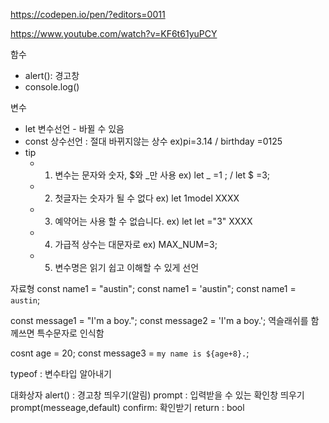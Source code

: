 https://codepen.io/pen/?editors=0011

https://www.youtube.com/watch?v=KF6t61yuPCY

함수
- alert(): 경고창
- console.log() 

변수
- let 변수선언 - 바뀔 수 있음
- const 상수선언 : 절대 바뀌지않는 상수 ex)pi=3.14 / birthday =0125
- tip
  - 1. 변수는 문자와 숫자, $와 _만 사용  ex) let _ =1 ; / let $ =3;
  - 2. 첫글자는 숫자가 될 수 없다 ex) let 1model XXXX
  - 3. 예약어는 사용 할 수 없습니다. ex) let let ="3" XXXX
  - 4. 가급적 상수는 대문자로 ex) MAX_NUM=3;
  - 5. 변수명은 읽기 쉽고 이해할 수 있게 선언
  
자료형
const name1 = "austin";
const name1 = 'austin";
const name1 = `austin`;

const message1 = "I'm a boy.";
const message2 = 'I\'m a boy.'; 역슬래쉬를 함께쓰면 특수문자로 인식함

cosnt age = 20;
const message3 = `my name is ${age+8}.`;



typeof : 변수타입 알아내기

대화상자
alert() : 경고창 띄우기(알림)
prompt : 입력받을 수 있는 확인창 띄우기
prompt(messeage,<optional>default)
confirm: 확인받기 return : bool 
